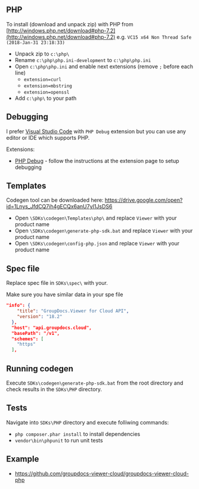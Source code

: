 PHP
--------
To install (download and unpack zip) with PHP from [http://windows.php.net/download#php-7.2](http://windows.php.net/download#php-7.2) e.g. `VC15 x64 Non Thread Safe (2018-Jan-31 23:18:33)`
 - Unpack zip to `c:\php\`
 - Rename `c:\php\php.ini-development` to `c:\php\php.ini`
 - Open `c:\php\php.ini` and enable next extensions (remove `;` before each line)
    - `extension=curl`
    - `extension=mbstring`
    - `extension=openssl`
 - Add `c:\php\` to your path

Debugging
--------

I prefer [Visual Studio Code](https://code.visualstudio.com/) with `PHP Debug` extension but you can use any editor or IDE which supports PHP.

Extensions:
 - [PHP Debug](https://marketplace.visualstudio.com/items?itemName=felixfbecker.php-debug) - follow the instructions at the extension page to setup debugging

Templates
--------

Codegen tool can be downloaded here: https://drive.google.com/open?id=1Lnys_JfdCQ7ih4gECQx6anU7yI1JsDS6

 - Open `\SDKs\codegen\Templates\php\` and replace `Viewer` with your product name
 - Open `\SDKs\codegen\generate-php-sdk.bat` and replace `Viewer` with your product name
 - Open `\SDKs\codegen\config-php.json` and replace `Viewer` with your product name

Spec file
--------

Replace spec file in `SDKs\spec\` with your.

Make sure you have similar data in your spe file
```json
"info": {
    "title": "GroupDocs.Viewer for Cloud API",
    "version": "18.2"
  },
  "host": "api.groupdocs.cloud",
  "basePath": "/v1",
  "schemes": [
    "https"
  ],
```

Running codegen
--------

Execute `SDKs\codegen\generate-php-sdk.bat` from the root directory and check results in the `SDKs\PHP` directory.

Tests
--------

Navigate into `SDKs\PHP` directory and execute folliwing commands:
  - `php composer.phar install` to install dependencies
  - `vendor\bin\phpunit` to run unit tests


Example
--------
  - https://github.com/groupdocs-viewer-cloud/groupdocs-viewer-cloud-php


